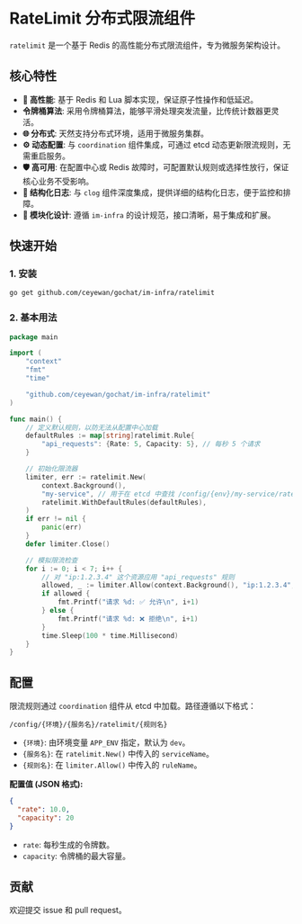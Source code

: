 # RateLimit 分布式限流组件

`ratelimit` 是一个基于 Redis 的高性能分布式限流组件，专为微服务架构设计。

## 核心特性

- **🚀 高性能**: 基于 Redis 和 Lua 脚本实现，保证原子性操作和低延迟。
- **令牌桶算法**: 采用令牌桶算法，能够平滑处理突发流量，比传统计数器更灵活。
- **🌐 分布式**: 天然支持分布式环境，适用于微服务集群。
- **⚙️ 动态配置**: 与 `coordination` 组件集成，可通过 etcd 动态更新限流规则，无需重启服务。
- **🛡️ 高可用**: 在配置中心或 Redis 故障时，可配置默认规则或选择性放行，保证核心业务不受影响。
- **📝 结构化日志**: 与 `clog` 组件深度集成，提供详细的结构化日志，便于监控和排障。
- **🧩 模块化设计**: 遵循 `im-infra` 的设计规范，接口清晰，易于集成和扩展。

## 快速开始

### 1. 安装

```bash
go get github.com/ceyewan/gochat/im-infra/ratelimit
```

### 2. 基本用法

```go
package main

import (
	"context"
	"fmt"
	"time"

	"github.com/ceyewan/gochat/im-infra/ratelimit"
)

func main() {
	// 定义默认规则，以防无法从配置中心加载
	defaultRules := map[string]ratelimit.Rule{
		"api_requests": {Rate: 5, Capacity: 5}, // 每秒 5 个请求
	}

	// 初始化限流器
	limiter, err := ratelimit.New(
		context.Background(),
		"my-service", // 用于在 etcd 中查找 /config/{env}/my-service/ratelimit/*
		ratelimit.WithDefaultRules(defaultRules),
	)
	if err != nil {
		panic(err)
	}
	defer limiter.Close()

	// 模拟限流检查
	for i := 0; i < 7; i++ {
		// 对 "ip:1.2.3.4" 这个资源应用 "api_requests" 规则
		allowed, _ := limiter.Allow(context.Background(), "ip:1.2.3.4", "api_requests")
		if allowed {
			fmt.Printf("请求 %d: ✅ 允许\n", i+1)
		} else {
			fmt.Printf("请求 %d: ❌ 拒绝\n", i+1)
		}
		time.Sleep(100 * time.Millisecond)
	}
}
```

## 配置

限流规则通过 `coordination` 组件从 etcd 中加载。路径遵循以下格式：

`/config/{环境}/{服务名}/ratelimit/{规则名}`

- `{环境}`: 由环境变量 `APP_ENV` 指定，默认为 `dev`。
- `{服务名}`: 在 `ratelimit.New()` 中传入的 `serviceName`。
- `{规则名}`: 在 `limiter.Allow()` 中传入的 `ruleName`。

**配置值 (JSON 格式):**

```json
{
  "rate": 10.0,
  "capacity": 20
}
```

- `rate`: 每秒生成的令牌数。
- `capacity`: 令牌桶的最大容量。

## 贡献

欢迎提交 issue 和 pull request。